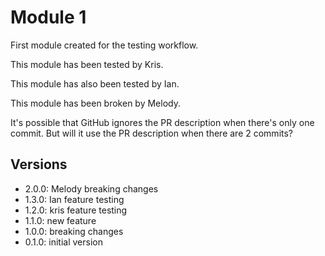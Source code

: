 # Module 1

First module created for the testing workflow.

This module has been tested by Kris.

This module has also been tested by Ian.

This module has been broken by Melody.

It's possible that GitHub ignores the PR description when there's only one commit. But will it use the PR description when there are 2 commits?

## Versions

- 2.0.0: Melody breaking changes
- 1.3.0: Ian feature testing
- 1.2.0: kris feature testing
- 1.1.0: new feature
- 1.0.0: breaking changes
- 0.1.0: initial version
